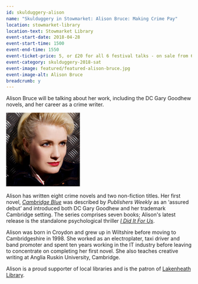 ```yaml
---
id: skulduggery-alison
name: "Skulduggery in Stowmarket: Alison Bruce: Making Crime Pay"
location: stowmarket-library
location-text: Stowmarket Library
event-start-date: 2018-04-28
event-start-time: 1500
event-end-time: 1550
event-ticket-price: 5, or £20 for all 6 festival talks - on sale from 6 March
event-category: skulduggery-2018-sat
event-image: featured/featured-alison-bruce.jpg
event-image-alt: Alison Bruce
breadcrumb: y
---
```


Alison Bruce will be talking about her work, including the DC Gary Goodhew novels, and her career as a crime writer.

<img src="/images/featured/featured-alison-bruce.jpg" alt="Alison Bruce" class="custom-br-50 mw-40 {% include /c/img-float-right.html %}" />

Alison has written eight crime novels and two non-fiction titles. Her first novel, [<cite>Cambridge Blue</cite>](https://suffolk.spydus.co.uk/cgi-bin/spydus.exe/ENQ/OPAC/BIBENQ?BRN=591618) was described by <cite>Publishers Weekly</cite> as an ‘assured debut’ and introduced both DC Gary Goodhew and her trademark Cambridge setting. The series comprises seven books; Alison's latest release is the standalone psychological thriller [<cite>I Did It For Us</cite>](https://suffolk.spydus.co.uk/cgi-bin/spydus.exe/ENQ/OPAC/BIBENQ?BRN=2164582).

Alison was born in Croydon and grew up in Wiltshire before moving to Cambridgeshire in 1998. She worked as an electroplater, taxi driver and band promoter and spent ten years working in the IT industry before leaving to concentrate on completing her first novel. She also teaches creative writing at Anglia Ruskin University, Cambridge.

Alison is a proud supporter of local libraries and is the patron of [Lakenheath Library](/libraries/lakenheath-library/).
